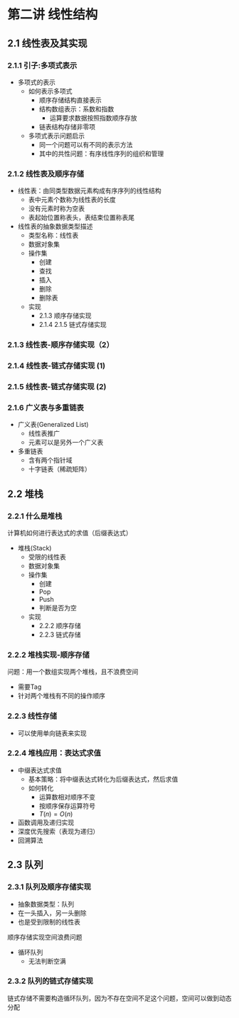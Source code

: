 # 第二讲 线性结构

## 2.1 线性表及其实现

### 2.1.1 引子:多项式表示

+ 多项式的表示
  + 如何表示多项式
    + 顺序存储结构直接表示
    + 结构数组表示：系数和指数
      + 运算要求数据按照指数顺序存放
    + 链表结构存储非零项
  + 多项式表示问题启示
    + 同一个问题可以有不同的表示方法
    + 其中的共性问题：有序线性序列的组织和管理

### 2.1.2 线性表及顺序存储

+ 线性表：由同类型数据元素构成有序序列的线性结构
  + 表中元素个数称为线性表的长度
  + 没有元素时称为空表
  + 表起始位置称表头，表结束位置称表尾
+ 线性表的抽象数据类型描述
  + 类型名称：线性表
  + 数据对象集
  + 操作集
    + 创建
    + 查找
    + 插入
    + 删除
    + 删除表
  + 实现
    + 2.1.3 顺序存储实现
    + 2.1.4 2.1.5 链式存储实现

### 2.1.3 线性表-顺序存储实现（2）

### 2.1.4 线性表-链式存储实现 (1)

### 2.1.5 线性表-链式存储实现 (2)

### 2.1.6 广义表与多重链表

+ 广义表(Generalized List)
  + 线性表推广
  + 元素可以是另外一个广义表
+ 多重链表
  + 含有两个指针域
  + 十字链表（稀疏矩阵）

## 2.2 堆栈

### 2.2.1 什么是堆栈

计算机如何进行表达式的求值（后缀表达式）

+ 堆栈(Stack)
  + 受限的线性表
  + 数据对象集
  + 操作集
    + 创建
    + Pop
    + Push
    + 判断是否为空
  + 实现
    + 2.2.2 顺序存储
    + 2.2.3 链式存储

### 2.2.2 堆栈实现-顺序存储

问题：用一个数组实现两个堆栈，且不浪费空间

+ 需要Tag
+ 针对两个堆栈有不同的操作顺序

### 2.2.3 线性存储

+ 可以使用单向链表来实现

### 2.2.4 堆栈应用：表达式求值

+ 中缀表达式求值
  + 基本策略：将中缀表达式转化为后缀表达式，然后求值
  + 如何转化
    + 运算数相对顺序不变
    + 按顺序保存运算符号
    + $T(n)=O(n)$
+ 函数调用及递归实现
+ 深度优先搜索（表现为递归）
+ 回溯算法

## 2.3 队列

### 2.3.1 队列及顺序存储实现

+ 抽象数据类型：队列
+ 在一头插入，另一头删除
+ 也是受到限制的线性表

顺序存储实现空间浪费问题

+ 循环队列
  + 无法判断空满

### 2.3.2 队列的链式存储实现

链式存储不需要构造循环队列，因为不存在空间不足这个问题，空间可以做到动态分配
